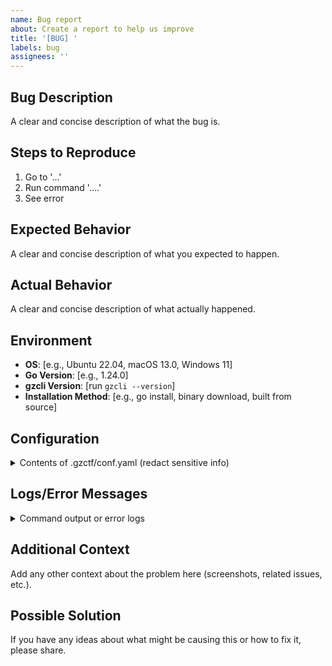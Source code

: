 ```yaml
---
name: Bug report
about: Create a report to help us improve
title: '[BUG] '
labels: bug
assignees: ''
---
```


## Bug Description

A clear and concise description of what the bug is.

## Steps to Reproduce

1. Go to '...'
2. Run command '....'
3. See error

## Expected Behavior

A clear and concise description of what you expected to happen.

## Actual Behavior

A clear and concise description of what actually happened.

## Environment

- **OS**: [e.g., Ubuntu 22.04, macOS 13.0, Windows 11]
- **Go Version**: [e.g., 1.24.0]
- **gzcli Version**: [run `gzcli --version`]
- **Installation Method**: [e.g., go install, binary download, built from source]

## Configuration

<details>
<summary>Contents of .gzctf/conf.yaml (redact sensitive info)</summary>

```yaml
# Paste your config here (remove passwords/tokens)
```

</details>

## Logs/Error Messages

<details>
<summary>Command output or error logs</summary>

```
# Paste relevant logs here
```

</details>

## Additional Context

Add any other context about the problem here (screenshots, related issues, etc.).

## Possible Solution

If you have any ideas about what might be causing this or how to fix it, please share.
